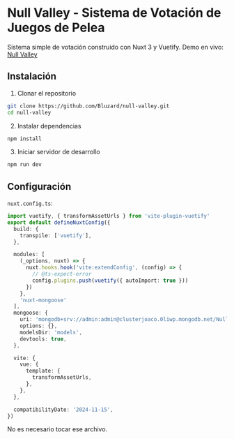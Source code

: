 # Null Valley - Sistema de Votación de Juegos de Pelea

Sistema simple de votación construido con Nuxt 3 y Vuetify. Demo en vivo: [Null Valley](https://null-valley-sigma.vercel.app/)

## Instalación

1. Clonar el repositorio
```bash
git clone https://github.com/Bluzard/null-valley.git
cd null-valley
```

2. Instalar dependencias
```bash
npm install
```

3. Iniciar servidor de desarrollo
```bash
npm run dev
```

## Configuración

`nuxt.config.ts`:
```ts
import vuetify, { transformAssetUrls } from 'vite-plugin-vuetify'
export default defineNuxtConfig({
  build: {
    transpile: ['vuetify'],
  },

  modules: [
    (_options, nuxt) => {
      nuxt.hooks.hook('vite:extendConfig', (config) => {
        // @ts-expect-error
        config.plugins.push(vuetify({ autoImport: true }))
      })
    },
    'nuxt-mongoose'
  ],
  mongoose: {
    uri: 'mongodb+srv://admin:admin@clusterjoaco.0liwp.mongodb.net/NullValley?retryWrites=true&w=majority&appName=ClusterJoaco',
    options: {},
    modelsDir: 'models',
    devtools: true,
  },

  vite: {
    vue: {
      template: {
        transformAssetUrls,
      },
    },
  },

  compatibilityDate: '2024-11-15',
})
```

No es necesario tocar ese archivo.
